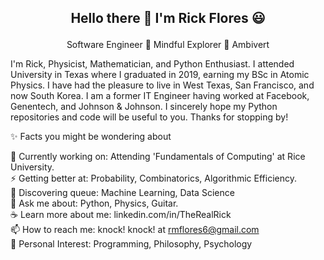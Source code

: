 <h2> <p align="center"> Hello there 👋 I'm Rick Flores 😃 </h2>
   
<p align="center"> 
  Software Engineer 🌱 Mindful Explorer 🌱 Ambivert
</p>


I'm Rick, Physicist, Mathematician, and Python Enthusiast. 
I attended University in Texas where I graduated in 2019, earning my BSc in Atomic Physics. 
I have had the pleasure to live in West Texas, San Francisco, and now South Korea.
I am a former IT Engineer having worked at Facebook, Genentech, and Johnson & Johnson.
I sincerely hope my Python repositories and code will be useful to you.
Thanks for stopping by!

✨ Facts you might be wondering about

🔭 Currently working on: Attending 'Fundamentals of Computing' at Rice University. <br> 
⚡ Getting better at: Probability, Combinatorics, Algorithmic Efficiency. <br>
🌱 Discovering queue: Machine Learning, Data Science<br>
💬 Ask me about: Python, Physics, Guitar. <br>
☕ Learn more about me: linkedin.com/in/TheRealRick<br>
📫 How to reach me: knock! knock! at rmflores6@gmail.com <br>
💜 Personal Interest: Programming, Philosophy, Psychology <br>


<!--
**RickOrTreat/RickOrTreat** is a ✨ _special_ ✨ repository because its `README.md` (this file) appears on your GitHub profile.

Here are some ideas to get you started:

- 🔭 I’m currently working on ...
- 🌱 I’m currently learning ...
- 👯 I’m looking to collaborate on ...
- 🤔 I’m looking for help with ...
- 💬 Ask me about ...
- 📫 How to reach me: ...
- 😄 Pronouns: ...
- ⚡ Fun fact: ...
-->
